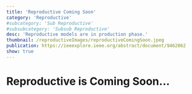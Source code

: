 ```yaml
---
title: 'Reproductive Coming Soon'
category: 'Reproductive'
#subcategory: 'Sub Reproductive'
#subsubcategory: 'Subsub Reproductive'
desc: 'Reproductive models are in production phase.'
thumbnail: /reproductiveImages/reproductiveComingSoon.jpeg
publication: https://ieeexplore.ieee.org/abstract/document/9462062
show: true
---
```


# Reproductive is Coming Soon...
